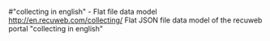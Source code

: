 #"collecting in english" - Flat file data model
http://en.recuweb.com/collecting/
Flat JSON file data model of the recuweb portal "collecting in english"
